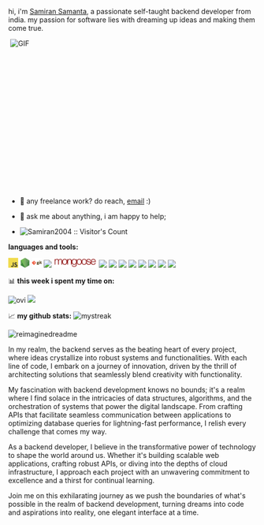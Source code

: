 hi, i'm [Samiran Samanta](https://www.linkedin.com/in/samiransamanta/), a passionate self-taught backend developer from india. my passion for software lies with dreaming up ideas and making them come true.

  <img align="right" alt="GIF" src="https://github.com/abhisheknaiidu/abhisheknaiidu/blob/master/code.gif?raw=true" width="500" height="320" />
  
- 💼 any freelance work? do reach, [email](samirans170@gmail.com) :)
- 💬 ask me about anything, i am happy to help;

- <img src="https://profile-counter.glitch.me/{Samiran2004}/count.svg" alt="Samiran2004 :: Visitor's Count" />

**languages and tools:**  

<code><img height="20" src="https://raw.githubusercontent.com/github/explore/80688e429a7d4ef2fca1e82350fe8e3517d3494d/topics/javascript/javascript.png"></code>
<code><img height="20" src="https://raw.githubusercontent.com/github/explore/80688e429a7d4ef2fca1e82350fe8e3517d3494d/topics/nodejs/nodejs.png"></code>
<code><img height="20" src="https://raw.githubusercontent.com/github/explore/80688e429a7d4ef2fca1e82350fe8e3517d3494d/topics/git/git.png"></code>
<code><img height="20" src="https://github.com/MarioTerron/logo-images/blob/master/logos/expressjs.png"></code>
<code><img height="20" src="https://github.com/MarioTerron/logo-images/blob/master/logos/mongoose.png"></code>
<code><img height="20" src="https://i.imgur.com/zINUxVf.png"></code>
<code><img height="20" src="https://user-images.githubusercontent.com/25181517/192108891-d86b6220-e232-423a-bf5f-90903e6887c3.png"></code>
<code><img height="20" src="[https://user-images.githubusercontent.com/25181517/192108891-d86b6220-e232-423a-bf5f-90903e6887c3.png](https://user-images.githubusercontent.com/25181517/192109061-e138ca71-337c-4019-8d42-4792fdaa7128.png)"></code>
<code><img height="20" src="https://user-images.githubusercontent.com/25181517/192158954-f88b5814-d510-4564-b285-dff7d6400dad.png"></code>
<code><img height="20" src="https://user-images.githubusercontent.com/25181517/183898674-75a4a1b1-f960-4ea9-abcb-637170a00a75.png"></code>
<code><img height="20" src="https://user-images.githubusercontent.com/25181517/202896760-337261ed-ee92-4979-84c4-d4b829c7355d.png"></code>
<code><img height="20" src="https://user-images.githubusercontent.com/25181517/182884177-d48a8579-2cd0-447a-b9a6-ffc7cb02560e.png"></code>
<code><img height="20" src="https://user-images.githubusercontent.com/25181517/186884150-05e9ff6d-340e-4802-9533-2c3f02363ee3.png"></code>

📊 **this week i spent my time on:**
<!--START_SECTION:waka-->
<img src="https://github-readme-stats.vercel.app/api/top-langs?username=Samiran2004&show_icons=true&locale=en&layout=compact&theme=chartreuse-dark" alt="ovi" />

<img src="https://github-profile-trophy.vercel.app/?username=Samiran2004&theme=juicyfresh&no-bg=true" />

📈 **my github stats:**
<img src="https://github-readme-streak-stats.herokuapp.com/?user=Samiran2004&theme=tokyonight" alt="mystreak"/>
<!-- TODO-IST:END -->

<img src="https://myreadme.vercel.app/api/embed/Samiran2004?panels=userstatistics,toprepositories,toplanguages,commitgraph" alt="reimaginedreadme" />

<!--END_SECTION:waka-->

In my realm, the backend serves as the beating heart of every project, where ideas crystallize into robust systems and functionalities. With each line of code, I embark on a journey of innovation, driven by the thrill of architecting solutions that seamlessly blend creativity with functionality.

My fascination with backend development knows no bounds; it's a realm where I find solace in the intricacies of data structures, algorithms, and the orchestration of systems that power the digital landscape. From crafting APIs that facilitate seamless communication between applications to optimizing database queries for lightning-fast performance, I relish every challenge that comes my way.

As a backend developer, I believe in the transformative power of technology to shape the world around us. Whether it's building scalable web applications, crafting robust APIs, or diving into the depths of cloud infrastructure, I approach each project with an unwavering commitment to excellence and a thirst for continual learning.

Join me on this exhilarating journey as we push the boundaries of what's possible in the realm of backend development, turning dreams into code and aspirations into reality, one elegant interface at a time.



